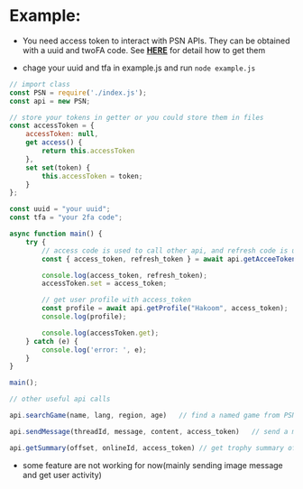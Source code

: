 # Example:

- You need access token to interact with PSN APIs. They can be obtained with a uuid and twoFA code. See [**HERE**](https://tusticles.com/psn-php/first_login.html) for detail how to get them

- chage your uuid and tfa in example.js and run
`node example.js`


```javascript
// import class
const PSN = require('./index.js');
const api = new PSN;

// store your tokens in getter or you could store them in files
const accessToken = {
    accessToken: null,
    get access() {
        return this.accessToken
    },
    set set(token) {
        this.accessToken = token;
    }
};

const uuid = "your uuid";
const tfa = "your 2fa code";

async function main() {
    try {
        // access code is used to call other api, and refresh code is used to get new access_token when it's expired
        const { access_token, refresh_token } = await api.getAcceeToken(uuid, tfa);

        console.log(access_token, refresh_token);
        accessToken.set = access_token;

        // get user profile with access_token
        const profile = await api.getProfile("Hakoom", access_token);
        console.log(profile);

        console.log(accessToken.get);
    } catch (e) {
        console.log('error: ', e);
    }
}

main();
 ```

```javascript
// other useful api calls

api.searchGame(name, lang, region, age)   // find a named game from PSN store

api.sendMessage(threadId, message, content, access_token)   // send a message to an PSN user(the target user must have a according privacy setting)

api.getSummary(offset, onlineId, access_token) // get trophy summary of a given PSN user

 ```


- some feature are not working for now(mainly sending image message and get user activity)
